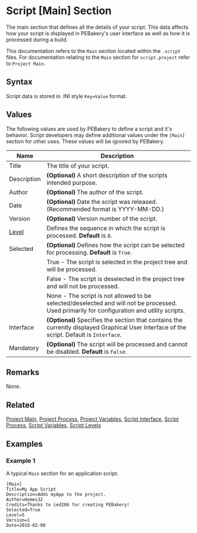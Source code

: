 # Script [Main] Section

The main section that defines all the details of your script. This data affects how your script is displayed in PEBakery's user interface as well as how it is processed during a build.

This documentation refers to the `Main` section located within the `.script` files. For documentation relating to the `Main` section for `script.project` refer to `Project Main`.

## Syntax

Script data is stored in .INI style `Key=Value` format.

## Values

The following values are used by PEBakery to define a script and it's behavior. Script developers may define additional values under the `[Main]` section for other uses. These values will be ignored by PEBakery.

| Name | Description |
| --- | --- |
| Title | The title of your script. |
| Description | **(Optional)** A short description of the scripts intended purpose. |
| Author | **(Optional)** The author of the script. |
| Date | **(Optional)** Date the script was released. (Recommended format is YYYY-MM-DD.) |
| Version | **(Optional)** Version number of the script. |
| [Level](./ScriptLevels.md) | Defines the sequence in which the script is processed. **Default** is `0`.|
| Selected | **(Optional)** Defines how the script can be selected for processing. **Default** is `True`. |
|| True - The script is selected in the project tree and will be processed. |
|| False - The script is deselected in the project tree and will not be processed. |
|| None - The script is not allowed to be selected/deselected and will not be processed. Used primarily for configuration and utility scripts. |
| Interface | **(Optional)** Specifies the section that contains the currently displayed Graphical User Interface of the script. Default is `Interface`. |
| Mandatory | **(Optional)** The script will be processed and cannot be disabled. **Default** is `False`.|

## Remarks

None.

## Related

[Project Main](./ProjectMain.md), [Project Process](./ProjectProcess.md), [Project Variables](./ProjectVariables.md), [Script Interface](./ScriptInterface.md), [Script Process](./ScriptProcess), [Script Variables](./ScriptVariables.md), [Script Levels](./ScriptLevels.md)

## Examples

### Example 1

A typical `Main` section for an application script.

```pebakery
[Main]
Title=My App Script
Description=Adds myApp to the project.
Author=Homes32
Credits=Thanks to ied206 for creating PEBakery!
Selected=True
Level=5
Version=1
Date=2018-02-08
```